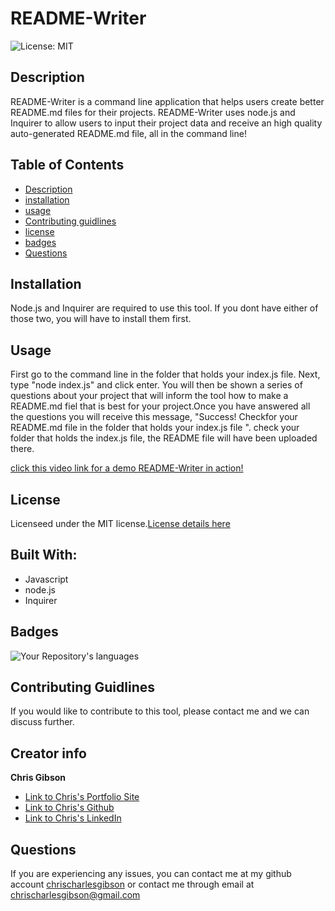 # README-Writer

![License: MIT](https://img.shields.io/badge/License-MIT-yellow.svg)

## Description

README-Writer is a command line application that helps users create better README.md files for their projects. README-Writer uses node.js and Inquirer to allow users to input their project data and receive an high quality auto-generated README.md file, all in the command line!

## Table of Contents

- [Description](#Description)
- [installation](#Installation)
- [usage](#Usage)
- [Contributing guidlines](#Contributing)
- [license](#License)
- [badges](#Badges)
- [Questions](#Questions)

## Installation

Node.js and Inquirer are required to use this tool. If you dont have either of those two, you will have to install them first.

## Usage

First go to the command line in the folder that holds your index.js file. Next, type "node index.js" and click enter. You will then be shown a series of questions about your project that will inform the tool how to make a README.md fiel that is best for your project.Once you have answered all the questions you will receive this message, "Success! Checkfor your README.md file in the folder that holds your index.js file ". check your folder that holds the index.js file, the README file will have been uploaded there.

[click this video link for a demo README-Writer in action!](https://youtu.be/Pl6YuUBRw04)

## License

Licenseed under the MIT license.[License details here](https://opensource.org/licenses/MIT)

## Built With:

- Javascript
- node.js
- Inquirer

## Badges

![Your Repository's languages](https://github-readme-stats.vercel.app/api/top-langs/?username=chrischarlesgibson&theme=blue-green)

## Contributing Guidlines

If you would like to contribute to this tool, please contact me and we can discuss further.

## Creator info

**Chris Gibson**

- [Link to Chris's Portfolio Site](https://chrischarlesgibson.github.io/Chris-Gibson-project-portfolio/)
- [Link to Chris's Github](https://github.com/chrischarlesgibson)
- [Link to Chris's LinkedIn](https://www.linkedin.com/in/chris-gibson-415909250/)

## Questions

If you are experiencing any issues, you can contact me at my github account [chrischarlesgibson](https://github.com/chrischarlesgibson) or contact me through email at chrischarlesgibson@gmail.com
